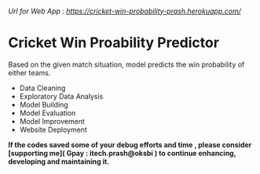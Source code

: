 ###### Url for Web App : https://cricket-win-probability-prash.herokuapp.com/
# Cricket Win Proability Predictor
Based on the given match situation, model predicts the win probability of either teams.
 - Data Cleaning
 - Exploratory Data Analysis
 - Model Building
 - Model Evaluation
 - Model Improvement
 - Website Deployment

**If the codes saved some of your debug efforts and time , please consider [supporting me]( Gpay : itech.prash@oksbi ) to continue enhancing, developing and maintaining it.**
